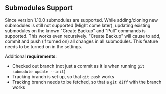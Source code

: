 ## Submodules Support

Since version 1.10.0 submodules are supported. While adding/cloning new submodules is still not supported (Might come later), updating existing submodules on the known "Create Backup" and "Pull" commands is supported. This works even recursively. "Create Backup" will cause to add, commit and push (if turned on) all changes in all submodules. This feature needs to be turned on in the settings.

Additional **requirements**:

- Checked out branch (not just a commit as it is when running `git submodule update --init`)
- Tracking branch is set up, so that `git push` works
- Tracking branch needs to be fetched, so that a `git diff` with the branch works